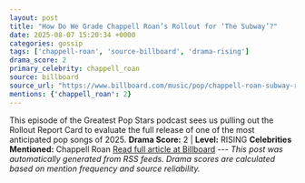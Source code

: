 ```yaml
---
layout: post
title: "How Do We Grade Chappell Roan’s Rollout for ‘The Subway’?"
date: 2025-08-07 15:20:34 +0000
categories: gossip
tags: ['chappell-roan', 'source-billboard', 'drama-rising']
drama_score: 2
primary_celebrity: chappell_roan
source: billboard
source_url: "https://www.billboard.com/music/pop/chappell-roan-subway-rollout-report-card-greatest-pop-stars-1236038439/"
mentions: {'chappell_roan': 2}
---
```


This episode of the Greatest Pop Stars podcast sees us pulling out the Rollout Report Card to evaluate the full release of one of the most anticipated pop songs of 2025. **Drama Score:** 2 | **Level:** RISING **Celebrities Mentioned:** Chappell Roan [Read full article at Billboard](https://www.billboard.com/music/pop/chappell-roan-subway-rollout-report-card-greatest-pop-stars-1236038439/) --- *This post was automatically generated from RSS feeds. Drama scores are calculated based on mention frequency and source reliability.*
